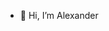 - 👋 Hi, I’m Alexander

<!---
AlexKomarov/AlexKomarov is a ✨ special ✨ repository because its `README.md` (this file) appears on your GitHub profile.
You can click the Preview link to take a look at your changes.
--->
